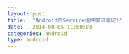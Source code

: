 ```yaml
---
layout: post
title:  "Android的Service组件学习笔记!"
date:   2014-08-05 11:00:03
categories: android
type: android
---
```



